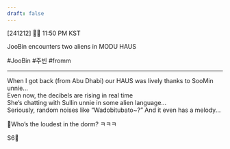 ```yaml
---
draft: false
---
```

 [241212] 🐣💭 11:50 PM KST

JooBin encounters two aliens in MODU HAUS

#JooBin #주빈 #fromm

___
When I got back (from Abu Dhabi)
our HAUS was lively thanks to SooMin unnie...  
Even now, the decibels are rising in real time  
She’s chatting with Sullin unnie in some alien language...  
Seriously, random noises like “Wadobitubato~?”
And it even has a melody... 

🫧Who’s the loudest in the dorm? ㅋㅋㅋ

S6🤍 